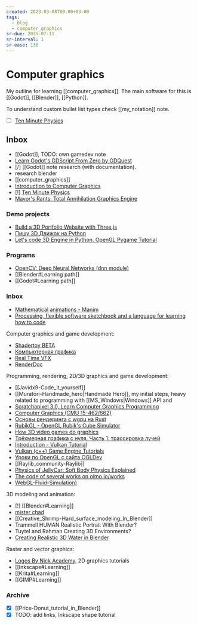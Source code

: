 ```yaml
---
created: 2023-03-08T00:00+03:00
tags:
  - blog
  - computer_graphics
sr-due: 2025-07-11
sr-interval: 1
sr-ease: 136
---
```


# Computer graphics

My outline for learning [[computer_graphics]]. The main software for this is
[[Godot]], [[Blender]], [[Python]].

To understand custom bullet list types check [[my_notation]] note.

- [ ] [Ten Minute Physics](https://matthias-research.github.io/pages/tenMinutePhysics/)

## Inbox

- [[Godot]], TODO: own gamedev note
- [Learn Godot's GDScript From Zero by GDQuest](https://gdquest.itch.io/learn-godot-gdscript)
- [/] [[Godot]] note research (with documentation).
- research blender
- [[computer_graphics]]
- [Introduction to Computer Graphics](https://www.youtube.com/playlist?list=PLplnkTzzqsZTfYh4UbhLGpI5kGd5oW_Hh)
- [!] [Ten Minute Physics](https://matthias-research.github.io/pages/tenMinutePhysics/)
- [Mavor's Rants: Total Annihilation Graphics Engine](https://mavorsrants.blogspot.com/2012/04/total-annihilation-graphics-engine.html)


### Demo projects

- [Build a 3D Portfolio Website with Three.js](https://youtu.be/Q7AOvWpIVHU)
- [Пишу 3D Движок на Python](https://www.youtube.com/watch?v=Scn96t7mwC4)
- [Let's code 3D Engine in Python. OpenGL Pygame Tutorial](https://youtu.be/eJDIsFJN4OQ)

### Programs

- [OpenCV: Deep Neural Networks (dnn module)](https://docs.opencv.org/4.x/d2/d58/tutorial_table_of_content_dnn.html)
- [[Blender#Learning path]]
- [[Godot#Learning path]]

### Inbox

- [Mathematical animations - Manim](https://www.manim.community/)
- [Processing, flexible software sketchbook and a language for learning how to code](https://processing.org/)

Computer graphics and game development:

- [Shadertoy BETA](https://www.shadertoy.com/)
- [Компьютерная графика](http://compgraphics.info/)
- [Real Time VFX](https://realtimevfx.com/)
- [RenderDoc](https://renderdoc.org/)

Programming, rendering, 2D/3D graphics and game development:

- [[Javidx9-Code_it_yourself]]
- [[Muratori-Handmade_hero|Handmade Hero]], my initial steps, heavy
  related to programming with [[MS_Windows|Windows]] API and
- [Scratchapixel 3.0, Learn Computer Graphics Programming](https://www.scratchapixel.com/)
- [Computer Graphics (CMU 15-462/662)](https://www.youtube.com/playlist?list=PL9_jI1bdZmz2emSh0UQ5iOdT2xRHFHL7E)
- [Основы рендеринга с wgpu на Rust](https://habr.com/en/companies/otus/articles/658859/)
- [RubikGL - OpenGL Rubik's Cube Simulator](https://www.youtube.com/watch?v=PY_HNv854KQ)
- [How 3D video games do graphics](https://www.youtube.com/watch?v=bGe-d09Nc_M)
- [Трёхмерная графика с нуля. Часть 1: трассировка лучей](https://habr.com/en/articles/342510/)
- [Introduction - Vulkan Tutorial](https://vulkan-tutorial.com/)
- [Vulkan (c++) Game Engine Tutorials](https://www.youtube.com/playlist?list=PL8327DO66nu9qYVKLDmdLW_84-yE4auCR)
- [Уроки по OpenGL с сайта OGLDev](https://triplepointfive.github.io/ogltutor/)
- [[Raylib_community-Raylib]]
- [Physics of JellyCar: Soft Body Physics Explained](https://www.youtube.com/watch?v=3OmkehAJoyo)
- [The code of several works on oimo.io/works](https://github.com/saharan/works)
- [WebGL-Fluid-Simulation)](https://github.com/PavelDoGreat/WebGL-Fluid-Simulation)

3D modeling and animation:

- [!] [[Blender#Learning]]
- [mister chad](https://mister-chad.com/welcome)
- [[Creative_Shrimp-Hard_surface_modeling_In_Blender]]
- Trammell HUMAN Realistic Portrait With Blender?
- Tuytel and Rahman Creating 3D Environments?
- [Creating Realistic 3D Water in
Blender](https://www.youtube.com/watch?v=vr7mkSiKRLM)

Raster and vector graphics:

- [Logos By Nick Academy](https://logosbynick.teachable.com/courses), 2D graphics tutorials
- [[Inkscape#Learning]]
- [[Krita#Learning]]
- [[GIMP#Learning]]

### Archive

- [x] [[Price-Donut_tutorial_in_Blender]]
- [x] TODO: add links, Inkscape shape tutorial

